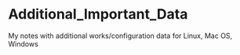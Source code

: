 # Additional_Important_Data
My notes with additional works/configuration data for Linux, Mac OS, Windows
